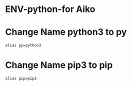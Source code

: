 # ENV-python-for Aiko
 
# Change Name python3 to py

```
alias py=python3
```

# Change Name pip3 to pip

```
alias pip=pip3
```